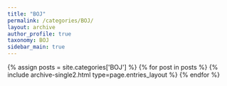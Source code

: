 ```yaml
---
title: "BOJ"
permalink: /categories/BOJ/
layout: archive
author_profile: true
taxonomy: BOJ
sidebar_main: true
---
```


{% assign posts = site.categories['BOJ'] %}
{% for post in posts %} {% include archive-single2.html type=page.entries_layout %} {% endfor %}